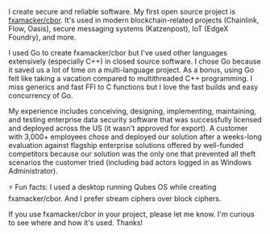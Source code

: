 I create secure and reliable software. My first open source project is [fxamacker/cbor](https://github.com/fxamacker/cbor).  It's used in modern blockchain-related  projects (Chainlink, Flow, Oasis), secure messaging systems (Katzenpost), IoT (EdgeX Foundry), and more.

I used Go to create fxamacker/cbor but I've used other languages extensively (especially C++) in closed source software. I chose Go because it saved us a lot of time on a multi-language project.  As a bonus, using Go felt like taking a vacation compared to multithreaded C++ programming.  I miss generics and fast FFI to C functions but I love the fast builds and easy concurrency of Go.

My experience includes conceiving, designing, implementing, maintaining, and testing enterprise data security software that was successfully licensed and deployed across the US (it wasn't approved for export).  A customer with 3,000+ employees chose and deployed our solution after a weeks-long evaluation against flagship  enterprise solutions offered by well-funded competitors because our solution was the only one that prevented all theft scenarios the customer tried (including bad actors logged in as Windows Administrator).

⚡ Fun facts: I used a desktop running Qubes OS while creating fxamacker/cbor.  And I prefer stream ciphers over block ciphers.

If you use fxamacker/cbor in your project, please let me know.  I'm curious to see where and how it's used.  Thanks!
